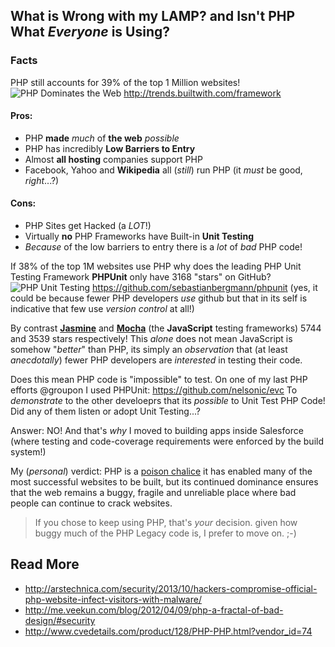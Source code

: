 ## What is Wrong with my LAMP? and Isn't PHP What *Everyone* is Using?

### Facts

PHP still accounts for 39% of the top 1 Million websites!
![PHP Dominates the Web](http://i.imgur.com/i9lokEE.png "PHP Still Dominates!")
http://trends.builtwith.com/framework

#### Pros:
- PHP **made** *much* of **the web** *possible*
- PHP has incredibly **Low Barriers to Entry**
- Almost **all hosting** companies support PHP
- Facebook, Yahoo and **Wikipedia** all (*still*) run PHP 
(it *must* be good, *right*...?)

#### Cons:
- PHP Sites get Hacked (a *LOT*!)
- Virtually **no** PHP Frameworks have Built-in **Unit Testing**
- *Because* of the low barriers to entry there is a *lot* of *bad* PHP code!

If 38% of the top 1M websites use PHP why does the leading PHP Unit Testing 
Framework **PHPUnit** only have 3168 "stars" on GitHub?
![PHP Unit Testing](http://i.imgur.com/BkUoLQz.png "PHP Unit Testing GitHub")
https://github.com/sebastianbergmann/phpunit
(yes, it could be because fewer PHP developers *use* github
but that in its self is indicative that few use *version control* at all!)

By contrast [**Jasmine**](https://github.com/pivotal/jasmine) and 
[**Mocha**](https://github.com/visionmedia/mocha) 
(the **JavaScript** testing frameworks) 5744 and 3539 stars respectively!
This *alone* does not mean JavaScript is somehow "*better*" than PHP, 
its simply an *observation* that (at least *anecdotally*) fewer PHP developers
are *interested* in testing their code. 

Does this mean PHP code is "impossible" to test.
On one of my last PHP efforts @groupon I used PHPUnit:
https://github.com/nelsonic/evc
To *demonstrate* to the other develoeprs that its *possible* 
to Unit Test PHP Code! Did any of them listen or adopt Unit Testing...?

Answer: NO!
And that's *why* I moved to building apps inside Salesforce (where testing and
code-coverage requirements were enforced by the build system!)

My (*personal*) verdict: PHP is a 
[poison chalice](http://idioms.thefreedictionary.com/a+poisoned+chalice)
it has enabled many of the most successful websites to be built,
but its continued dominance ensures that the web remains a buggy, fragile
and unreliable place where bad people can continue to crack websites.

> If you chose to keep using PHP, that's *your* decision.
> given how buggy much of the PHP Legacy code is, I prefer to move on. ;-)

## Read More

- http://arstechnica.com/security/2013/10/hackers-compromise-official-php-website-infect-visitors-with-malware/
- http://me.veekun.com/blog/2012/04/09/php-a-fractal-of-bad-design/#security
- http://www.cvedetails.com/product/128/PHP-PHP.html?vendor_id=74